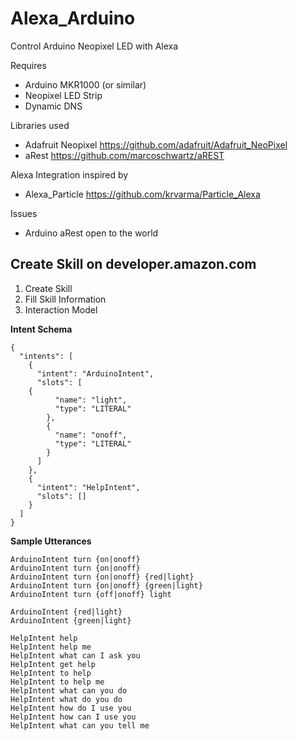 # Alexa_Arduino
Control Arduino Neopixel LED with Alexa

Requires
* Arduino MKR1000 (or similar)
* Neopixel LED Strip
* Dynamic DNS

Libraries used
* Adafruit Neopixel   https://github.com/adafruit/Adafruit_NeoPixel
* aRest   https://github.com/marcoschwartz/aREST

Alexa Integration inspired by
* Alexa_Particle    https://github.com/krvarma/Particle_Alexa

Issues
* Arduino aRest open to the world

## Create Skill on developer.amazon.com

1. Create Skill
2. Fill Skill Information
3. Interaction Model

**Intent Schema**

    {
      "intents": [
        {
          "intent": "ArduinoIntent",
          "slots": [
        {
              "name": "light",
              "type": "LITERAL"
            },
            {
              "name": "onoff",
              "type": "LITERAL"
            }
          ]
        },
        {
          "intent": "HelpIntent",
          "slots": []
        }
      ]
    }

**Sample Utterances**

    ArduinoIntent turn {on|onoff}
    ArduinoIntent turn {on|onoff}
    ArduinoIntent turn {on|onoff} {red|light}
    ArduinoIntent turn {on|onoff} {green|light}
    ArduinoIntent turn {off|onoff} light
    
    ArduinoIntent {red|light} 
    ArduinoIntent {green|light} 
    
    HelpIntent help
    HelpIntent help me
    HelpIntent what can I ask you
    HelpIntent get help
    HelpIntent to help
    HelpIntent to help me
    HelpIntent what can you do
    HelpIntent what do you do
    HelpIntent how do I use you
    HelpIntent how can I use you
    HelpIntent what can you tell me
